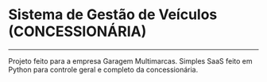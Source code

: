 # Sistema de Gestão de Veículos (CONCESSIONÁRIA)
---
Projeto feito para a empresa Garagem Multimarcas. Simples SaaS feito em Python para controle geral e completo da concessionária.
